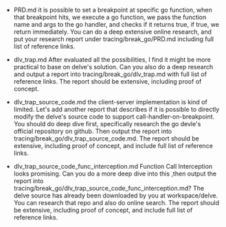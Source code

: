 - PRD.md
it is possible to set a breakpoint at specific go function, when that breakpoint hits, we execute a go function, we pass the function name and args to the go handler, and checks if it returns true, if true, we return immediately. You can do a deep extensive online research, and put your research report under tracing/break_go/PRD.md including full list of reference links.

- dlv_trap.md
After evaluated all the possibilities, I find it might be more practical to base on delve's solution. Can you also do a deep research and output a report into tracing/break_go/dlv_trap.md with full list of reference links. The report should be extensive, including proof of concept.

- dlv_trap_source_code.md
the client-server implementation is kind of limited. Let's add another report that describes if it is possible to directly modify the delve's source code to support call-handler-on-breakpoint. You should do deep dive first, specifically research the go devle's official repository on github. Then output the report into  tracing/break_go/dlv_trap_source_code.md. The report should be extensive, including proof of concept, and include full list of reference links.

- dlv_trap_source_code_func_interception.md
Function Call Interception looks promising. Can you do a more deep dive into this ,then output the report into  tracing/break_go/dlv_trap_source_code_func_interception.md? The delve source has already been downloaded by you at workspace/delve. You can research that repo and also do online search. The report should be extensive, including proof of concept, and include full list of reference links.